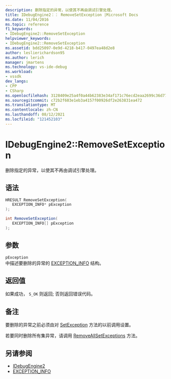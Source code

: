 ```yaml
---
description: 删除指定的异常，以使其不再由调试引擎处理。
title: IDebugEngine2：： RemoveSetException |Microsoft Docs
ms.date: 11/04/2016
ms.topic: reference
f1_keywords:
- IDebugEngine2::RemoveSetException
helpviewer_keywords:
- IDebugEngine2::RemoveSetException
ms.assetid: bdd25097-0e9d-4218-b417-0497ea48d2e8
author: leslierichardson95
ms.author: lerich
manager: jmartens
ms.technology: vs-ide-debug
ms.workload:
- vssdk
dev_langs:
- CPP
- CSharp
ms.openlocfilehash: 3128409e25a4f0a44b62383e34af171c76ecd2eaa2699c36d77f69c9286fa145
ms.sourcegitcommit: c72b2f603e1eb3a4157f00926df2e263831ea472
ms.translationtype: MT
ms.contentlocale: zh-CN
ms.lasthandoff: 08/12/2021
ms.locfileid: "121452103"
---
```

# <a name="idebugengine2removesetexception"></a>IDebugEngine2::RemoveSetException
删除指定的异常，以使其不再由调试引擎处理。

## <a name="syntax"></a>语法

```cpp
HRESULT RemoveSetException( 
   EXCEPTION_INFO* pException
);
```

```csharp
int RemoveSetException( 
   EXCEPTION_INFO[] pException
);
```

## <a name="parameters"></a>参数
`pException`\
中描述要删除的异常的 [EXCEPTION_INFO](../../../extensibility/debugger/reference/exception-info.md) 结构。

## <a name="return-value"></a>返回值
 如果成功， `S_OK` 则返回; 否则返回错误代码。

## <a name="remarks"></a>备注
 要删除的异常之前必须由对 [SetException](../../../extensibility/debugger/reference/idebugengine2-setexception.md) 方法的以前调用设置。

 若要同时删除所有集异常，请调用 [RemoveAllSetExceptions](../../../extensibility/debugger/reference/idebugengine2-removeallsetexceptions.md) 方法。

## <a name="see-also"></a>另请参阅
- [IDebugEngine2](../../../extensibility/debugger/reference/idebugengine2.md)
- [EXCEPTION_INFO](../../../extensibility/debugger/reference/exception-info.md)
